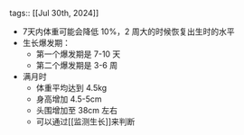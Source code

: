 tags:: [[Jul 30th, 2024]]

- 7天内体重可能会降低 10%，2 周大的时候恢复出生时的水平
- 生长爆发期：
	- 第一个爆发期是 7-10 天
	- 第二个爆发期是 3-6 周
- 满月时
	- 体重平均达到 4.5kg
	- 身高增加 4.5-5cm
	- 头围增加至 38cm 左右
	- 可以通过[[监测生长]]来判断